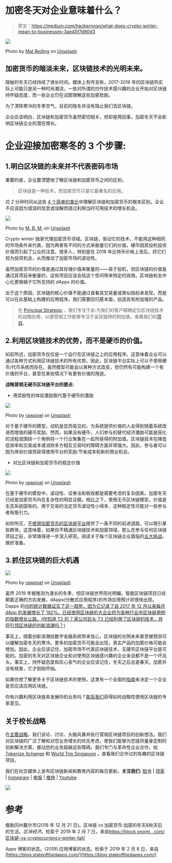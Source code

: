 # 加密冬天对企业意味着什么？

> 原文：<https://medium.com/hackernoon/what-does-crypto-winter-mean-to-businesses-3ae45f7d90d3>

![](img/6d2de0c1bc790b7ea358f9c3c9110691.png)

Photo by [Mat Reding](https://unsplash.com/@matreding?utm_source=medium&utm_medium=referral) on [Unsplash](https://unsplash.com?utm_source=medium&utm_medium=referral)

## 加密货币的暗淡未来，区块链技术的光明未来。

隐秘的冬天已经持续了很长时间。媒体上有传言称，2017-2018 年的区块链热实际上可能只是另一种时尚潮流。一些对所谓的炒作技术感兴趣的企业开始对区块链持怀疑态度，而一些企业仍在试图理解这些加密悲剧。

为了清除寒冷的冬季空气，目前的隐冬并没有阻止我们去区块链。

企业应该明白，区块链和加密货币虽然密切相关，但却是两回事，加密冬天不会影响区块链企业的潜在增长。

# 企业迎接加密寒冬的 3 个步骤:

## 1.明白区块链的未来并不代表密码市场

重要的是，企业要清楚地了解区块链和加密货币之间的区别。

> 区块链是一种技术，而加密货币只是它最著名的应用。

花 2 分钟时间从这些 [4 个简单的类比](https://pstrategic.com/blockchain-vs-cryptocurrency-explained/)中理解区块链和加密货币的根本区别。企业不应该因为错误的信息或误解而错过利用当时可用技术的增长机会。

![](img/15c40f2a98f7833e7022b882961c6e9c.png)

Photo by [M. B. M.](https://unsplash.com/@m_b_m?utm_source=medium&utm_medium=referral) on [Unsplash](https://unsplash.com?utm_source=medium&utm_medium=referral)

Crypto winter 独家代理加密货币领域。区块链，驱动它的技术，不能用这种相同的市场条件来代表，因为两者有不同的方式来衡量它们的价值。硬币因其投机投资价值而引起了公众的注意。很多人，特别是在 2018 年比特币价格上涨后，将它们视为投资机会，从而推动了加密市场的波动性。

虽然加密货币的价值是通过其存储价值来衡量的——易于投机，但区块链的价值是通过其项目来衡量的，这些项目应该会给这个空间带来特定的效用。区块链和去中心化更根植于它所支持的 dApps 的价值。

出于这个原因，区块链的核心价值不能通过查看其交易量或类似指标来发现，而是可以在此基础上构建的应用程序。我们需要回归基本面，创造具有附加值的产品。

> 在 [Principal Strategic](http://pstrategic.com) ，我们专注于此:为我们的客户精确定位区块链技术的战略应用，以便营销工作能够专注于呈现独特的附加值。查看我们的[项目](http://pstrategic.com/projects)。

## 2.利用区块链技术的优势，而不是硬币的价值。

如前所述，加密货币仅仅是一个运行在区块链之上的应用程序。这意味着企业可以通过各种方式利用区块链技术的所有优势。因此，区块链平台实际上可以不使用硬币/代币系统而存在。虽然模型可能会以某种方式改变，但仍然有可能构建一个有价值的平台，甚至在某些情况下有更有价值的用途。

**战略营销无硬币区块链平台的要点:**

*   用奖励性的体验激励取代基于硬币的激励

![](img/0f96d60b3320fac9d7c84dccbc18c9ad.png)

Photo by [rawpixel](https://unsplash.com/@rawpixel?utm_source=medium&utm_medium=referral) on [Unsplash](https://unsplash.com?utm_source=medium&utm_medium=referral)

对于基于硬币的模型，动机是显而易见的。为系统提供价值的人会得到随着系统改进而增值的硬币奖励。然而，如果没有硬币，人们参与的替代经济激励可能是简化的流程或围绕一个用例将一个行业聚集在一起所获得的附加值。区块链技术在降低低效率和交易成本或消除多方相互交易时的障碍方面非常强大。因此，参与者可以因为体验价值而获得使用平台的奖励:节省成本和新的商业机会。

*   对比区块链和加密货币的稳定价值

![](img/5569f13f116d4964aab22cba6eadb88d.png)

Photo by [rawpixel](https://unsplash.com/@rawpixel?utm_source=medium&utm_medium=referral) on [Unsplash](https://unsplash.com?utm_source=medium&utm_medium=referral)

在基于硬币的模型中，波动性、证券法和税收都是需要考虑的复杂因素。加密冬天已经是加密货币内在复杂性的明显证据。相比之下，使用无币区块链模型，价值是生态系统固有的。用于交易的法定货币波动性小得多，这种稳定性可能对一些参与者有吸引力。

如你所见，[不使用加密货币的区块链平台](https://blog.chronicled.com/the-argument-against-blockchain-as-a-service-platforms-5396cb31077e)提供了一条不同的前进道路，可以吸引某些群体。这意味着，如果你不精通区块链技术和加密领域，那么在参与任何区块链项目之前，非常值得进一步深入研究。阅读关于每个区块链企业面临的[五大挑战](https://pstrategic.com/five-obstacles-every-blockchain-business-faces/)，做好准备。

## 3.抓住区块链的巨大机遇

![](img/b151fe121230aaaad771286d93fd6831.png)

Photo by [rawpixel](https://unsplash.com/@rawpixel?utm_source=medium&utm_medium=referral) on [Unsplash](https://unsplash.com?utm_source=medium&utm_medium=referral)

虽然 2019 年被推测为漫长的冬季，但区块链世界阳光明媚。智能区块链项目已经朝着正确的方向发展，dApps(分散式应用程序)的市场应用预计将很快出现。Dapps 的[州的统计数据证实了这一趋势，因为它记录了自 2017 年 12 月以来每月 dApp 的发展增长了 182%。已经使用区块链的大企业将为各种行业中区块链用例的指数增长让路。(你知道 T2 的 7 家公司巨头 T3 已经利用了区块链的技术，并将引领区块链的创新浪潮吗？)](https://blog.stateofthedapps.com/)

事实上，随着创新浪潮给数字金融系统带来信心，区块链的光明未来甚至被预测可以缓解加密冬天的寒冷。更多的加密货币可能会出现，真实产品的加密价格可能会增加。因此，企业应该记住，加密市场不代表区块链技术，无硬币区块链平台是可能的。加密的冬天对区块链企业和对使用区块链感兴趣的企业来说都不是一个坏兆头。事实上，持怀疑态度和灰心丧气的企业应该记住，冬天之后总是春天。加密并没有结束，它才刚刚开始。

如果你想了解更多关于区块链技术的使用，这里有一个全面的[指南](https://pstrategic.com/to-companies-who-want-blockchain-but-dont-know-where-to-start/)来决定一个企业是否应该应用区块链。

你有兴趣利用区块链来发展你的业务吗？[联系我们](http://pstrategic.com/#contact)获得如何战略性使用区块链的专家意见。

## **关于校长战略**

在[主要战略](https://pstrategic.com/services/)，我们谈论、讨论、头脑风暴并执行营销区块链项目的创新想法。我们对区块链的广泛了解和对您业务增长的优先考虑，使我们能够为您提供量身定制的创新解决方案，推动您的业务超越这些障碍。我们专门与革命性企业合作，如 [Tokenize Xchange](https://tokenize.exchange/) 和 [World Trip Singapore](https://wtxt.io/) 。查看我们合作过的有趣的区块链项目。

我们在社交媒体上发布区块链新闻和教育内容的每日更新。**关注我们:**
[脸书](https://www.facebook.com/principalstrategic/) | [领英](http://linkedin.com/company/principal-strategic-pte-ltd/) | [Instagram](https://www.instagram.com/principal_strategic/) | [电报](https://t.me/pscryptosphere) | [推特](http://twitter.com/LtdPrincipal) | [Youtube](https://www.youtube.com/channel/UCGI7uNK4mh6FosHYCFTOegQ/featured)

![](img/82eb870e467acc1ffb66a06bf5ac00f2.png)

# 参考

俄勒冈州戴尔市(2018 年 12 月 21 日)。区块链 vs 加密货币:加密的冬天&秋天后的生活。*区块经济*。检索于 2019 年 2 月 7 日，来自[https://block onomi . com/区块链-vs-cryptocurrency-winter-fall/](https://blockonomi.com/blockchain-vs-cryptocurrency-winter-fall/)

Apps 博客的状态。(2019).应用博客的状态。检索于 2019 年 2 月 8 日，来自[https://blog.stateofthedapps.com/](https://blog.stateofthedapps.com/)